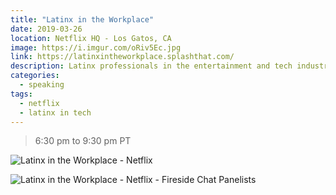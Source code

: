 ```yaml
---
title: "Latinx in the Workplace"
date: 2019-03-26
location: Netflix HQ - Los Gatos, CA
image: https://i.imgur.com/oRiv5Ec.jpg
link: https://latinxintheworkplace.splashthat.com/
description: Latinx professionals in the entertainment and tech industries, hosted by SOMOS Netflix
categories:
  - speaking
tags:
  - netflix
  - latinx in tech
---
```


> 6:30 pm to 9:30 pm PT

![Latinx in the Workplace - Netflix](https://i.imgur.com/fmGnaZT.png)

![Latinx in the Workplace - Netflix - Fireside Chat Panelists](https://i.imgur.com/eA4ZWcn.png)
